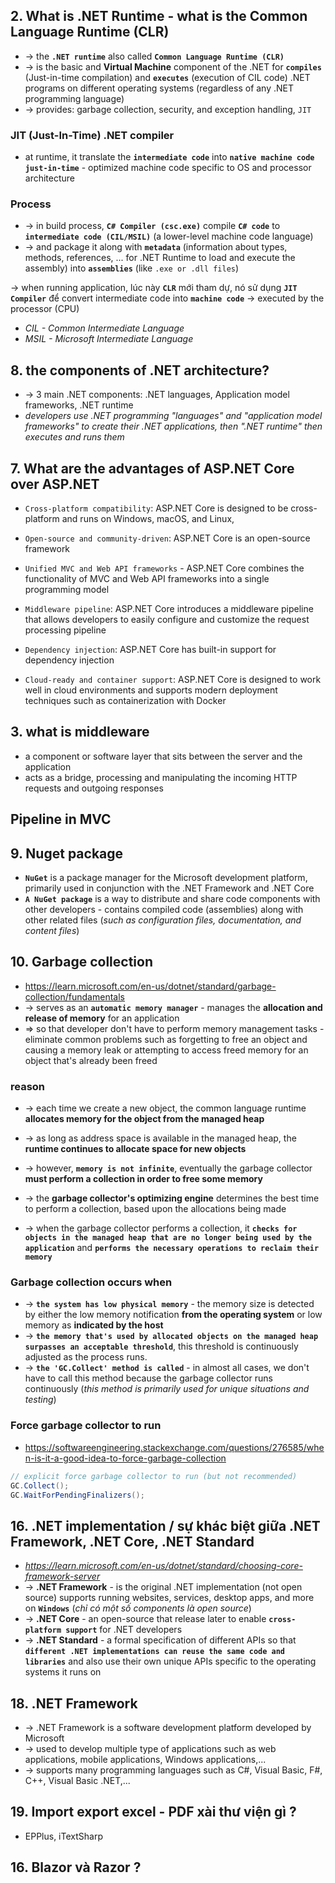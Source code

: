 ## 2. What is .NET Runtime - what is the Common Language Runtime (CLR)
* -> the **`.NET runtime`** also called **`Common Language Runtime (CLR)`**
* -> is the basic and **Virtual Machine** component of the .NET for **`compiles`** (Just-in-time compilation) and **`executes`** (execution of CIL code) .NET programs on different operating systems (regardless of any .NET programming language)
* -> provides: garbage collection, security, and exception handling, `JIT`

### JIT (Just-In-Time) .NET compiler
* at runtime, it translate the **`intermediate code`** into **`native machine code just-in-time`** - optimized machine code specific to OS and processor architecture

### Process
* -> in build process, **`C# Compiler (csc.exe)`** compile **`C# code`** to **`intermediate code (CIL/MSIL)`**  (a lower-level machine code language)
* -> and package it along with **`metadata`** (information about types, methods, references, ... for .NET Runtime to load and execute the assembly) into **`assemblies`** (like `.exe or .dll files`)

 ->  when running application, lúc này **`CLR`** mới tham dự, nó sử dụng **`JIT Compiler`** để convert intermediate code into **`machine code`** -> executed by the processor (CPU)

* _CIL - Common Intermediate Language_
* _MSIL - Microsoft Intermediate Language_

## 8. the components of .NET architecture?
* -> 3 main .NET components: .NET languages, Application model frameworks, .NET runtime
* _developers use .NET programming "languages" and "application model frameworks" to create their .NET applications, then ".NET runtime" then executes and runs them_

## 7. What are the advantages of ASP.NET Core over ASP.NET
* `Cross-platform compatibility`: ASP.NET Core is designed to be cross-platform and runs on Windows, macOS, and Linux, 
* `Open-source and community-driven`: ASP.NET Core is an open-source framework

* `Unified MVC and Web API frameworks` - ASP.NET Core combines the functionality of MVC and Web API frameworks into a single programming model

* `Middleware pipeline`: ASP.NET Core introduces a middleware pipeline that allows developers to easily configure and customize the request processing pipeline
* `Dependency injection`: ASP.NET Core has built-in support for dependency injection
* `Cloud-ready and container support`: ASP.NET Core is designed to work well in cloud environments and supports modern deployment techniques such as containerization with Docker

## 3. what is middleware
* a component or software layer that sits between the server and the application
* acts as a bridge, processing and manipulating the incoming HTTP requests and outgoing responses

## Pipeline in MVC


## 9. Nuget package 
* **`NuGet`** is a package manager for the Microsoft development platform, primarily used in conjunction with the .NET Framework and .NET Core
* **`A NuGet package`** is a way to distribute and share code components with other developers - contains compiled code (assemblies) along with other related files (_such as configuration files, documentation, and content files_)

## 10. Garbage collection
* https://learn.microsoft.com/en-us/dotnet/standard/garbage-collection/fundamentals
* -> serves as an **`automatic memory manager`** - manages the **allocation and release of memory** for an application 
* => so that developer don't have to perform memory management tasks - eliminate common problems such as forgetting to free an object and causing a memory leak or attempting to access freed memory for an object that's already been freed

### reason
* -> each time we create a new object, the common language runtime **allocates memory for the object from the managed heap**
* -> as long as address space is available in the managed heap, the **runtime continues to allocate space for new objects**
* -> however, **`memory is not infinite`**, eventually the garbage collector **must perform a collection in order to free some memory**

* -> the **garbage collector's optimizing engine** determines the best time to perform a collection, based upon the allocations being made
* -> when the garbage collector performs a collection, it **`checks for objects in the managed heap that are no longer being used by the application`** and **`performs the necessary operations to reclaim their memory`**

### Garbage collection occurs when
* -> **`the system has low physical memory`** - the memory size is detected by either the low memory notification **from the operating system** or low memory as **indicated by the host**
* -> **`the memory that's used by allocated objects on the managed heap surpasses an acceptable threshold`**, this threshold is continuously adjusted as the process runs.
* -> **`the 'GC.Collect' method is called`** - in almost all cases, we don't have to call this method because the garbage collector runs continuously (_this method is primarily used for unique situations and testing_)

### Force garbage collector to run
* https://softwareengineering.stackexchange.com/questions/276585/when-is-it-a-good-idea-to-force-garbage-collection
```cs
// explicit force garbage collector to run (but not recommended)
GC.Collect();
GC.WaitForPendingFinalizers();
```

## 16. .NET implementation / sự khác biệt giữa .NET Framework, .NET Core, .NET Standard
* _https://learn.microsoft.com/en-us/dotnet/standard/choosing-core-framework-server_
* -> **.NET Framework** - is the original .NET implementation (not open source) supports running websites, services, desktop apps, and more on **`Windows`** (_chỉ có một số components là open source_)
* -> **.NET Core** - an open-source that release later to enable **`cross-platform support`** for .NET developers
* -> **.NET Standard** - a formal specification of different APIs so that **`different .NET implementations can reuse the same code and libraries`** and also use their own unique APIs specific to the operating systems it runs on

## 18. .NET Framework
* -> .NET Framework is a software development platform developed by Microsoft
* -> used to develop multiple type of applications such as web applications, mobile applications, Windows applications,... 
* -> supports many programming languages ​​such as C#, Visual Basic, F#, C++, Visual Basic .NET,...

## 19. Import export excel - PDF xài thư viện gì ?
* EPPlus, iTextSharp

## 16. Blazor và Razor ?
